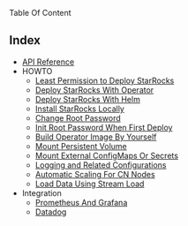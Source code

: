 Table Of Content

## Index

- [API Reference](./api.md)
- HOWTO
    - [Least Permission to Deploy StarRocks](./least_permission_to_deploy_starrocks_howto.md)
    - [Deploy StarRocks With Operator](./deploy_starrocks_with_operator_howto.md)
    - [Deploy StarRocks With Helm](./deploy_starrocks_with_helm_howto.md)
    - [Install StarRocks Locally](./local_installation_how_to.md)
    - [Change Root Password](./change_root_password_howto.md)
    - [Init Root Password When First Deploy](./initialize_root_password_howto.md)
    - [Build Operator Image By Yourself](./build_the_operator_images_by_yourself_howto.md)
    - [Mount Persistent Volume](./mount_persistent_volume_howto.md)
    - [Mount External ConfigMaps Or Secrets](./mount_external_configmaps_or_secrets_howto.md)
    - [Logging and Related Configurations](./logging_and_related_configurations_howto.md)
    - [Automatic Scaling For CN Nodes](./automatic_scaling_for_cn_nodes_howto.md)
    - [Load Data Using Stream Load](./load_data_using_stream_load_howto.md)
- Integration
    - [Prometheus And Grafana](./integration/integration-prometheus-grafana.md)
    - [Datadog](./integration/integration-with-datadog.md)
